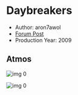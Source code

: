 # Daybreakers

* Author: aron7awol
* [Forum Post](https://www.avsforum.com/threads/bass-eq-for-filtered-movies.2995212/post-58514402)
* Production Year: 2009

## Atmos

![img 0](https://i.imgur.com/cy52C96.jpg)

![img 0](https://i.imgur.com/pyjUHZ2.png)

